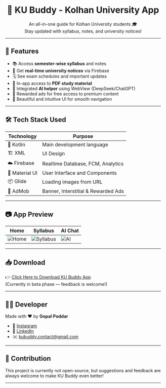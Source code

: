 <h1 align="center">📱 KU Buddy - Kolhan University App</h1>

<p align="center">
  An all-in-one guide for Kolhan University students 🎓<br>
  Stay updated with syllabus, notes, and university notices!
</p>

---

## 📌 Features

- 📚 Access **semester-wise syllabus** and notes  
- 🔔 Get **real-time university notices** via Firebase  
- 🗓️ See exam schedules and important updates  
- 💾 In-app access to **PDF study material**  
- 🧠 Integrated **AI helper** using WebView (DeepSeek/ChatGPT)  
- 🎁 Rewarded ads for free access to premium content  
- 🧭 Beautiful and intuitive UI for smooth navigation

---

## 🛠 Tech Stack Used

| Technology     | Purpose                           |
|----------------|-----------------------------------|
| 🧬 Kotlin       | Main development language          |
| 🏗️ XML          | UI Design                         |
| ☁️ Firebase     | Realtime Database, FCM, Analytics |
| 🎨 Material UI | User Interface and Components     |
| 📦 Glide        | Loading images from URL           |
| 🎥 AdMob        | Banner, Interstitial & Rewarded Ads|

---

## 📷 App Preview

| Home | Syllabus | AI Chat |
|------|----------|---------|
| ![Home](ScreenShot/home.jpg) | ![Syllabus](ScreenShot/syllabus.jpg) | ![AI](ScreenShot/ai.jpg) |

---

## 📥 Download

👉 [Click Here to Download KU Buddy App](https://yourmediafirelink.com)  
(Currently in beta phase — feedback is welcome!)

---

## 🙋‍♂️ Developer

Made with ❤️ by **Gopal Poddar**

- 📸 [Instagram](https://instagram.com/gopal_androiddev)  
- 💼 [LinkedIn](https://linkedin.com/in/gopalpoddar4)  
- ✉️ [kubuddy.contact@gmail.com](mailto:kubuddy.contact@gmail.com)

---

## 🤝 Contribution

This project is currently not open-source, but suggestions and feedback are always welcome to make KU Buddy even better!

---

